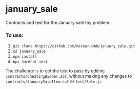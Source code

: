 # january_sale
Contracts and test for the January sale toy problem.

### To use:

1. `git clone https://github.com/Hacker-DAO/january_sale.git`
2. `cd january_sale`
3. `npm install`
4. `npx hardhat test`

The challenge is to get the test to pass by editing `contracts/CheatingBidder.sol`, without making any changes to `contracts/JanuarySaleItem.sol` or `test/Sale.js`
